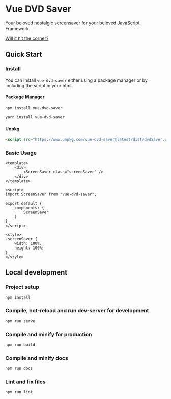 # Vue DVD Saver

Your beloved nostalgic screensaver for your beloved JavaScript Framework.

[Will it hit the corner?](https://www.youtube.com/watch?v=QOtuX0jL85Y)

## Quick Start

### Install

You can install `vue-dvd-saver` either using a package manager or by including the script in your html.

#### Package Manager

```bash
npm install vue-dvd-saver
```

```bash
yarn install vue-dvd-saver
```

#### Unpkg

```html
<script src="https://www.unpkg.com/vue-dvd-saver@latest/dist/dvdSaver.umd.min.js">
```

### Basic Usage

```vue
<template>
    <div>
        <ScreenSaver class="screenSaver" />
    </div>
</template>

<script>
import ScreenSaver from "vue-dvd-saver";

export default {
    components: {
        ScreenSaver
    }
}
</script>

<style>
.screenSaver {
    width: 100%;
    height: 100%;
}
</style>
```

## Local development

### Project setup

```bash
npm install
```

### Compile, hot-reload and run dev-server for development

```bash
npm run serve
```

### Compile and minify for production

```bash
npm run build
```

### Compile and minify docs

```bash
npm run docs
```

### Lint and fix files

```bash
npm run lint
```
